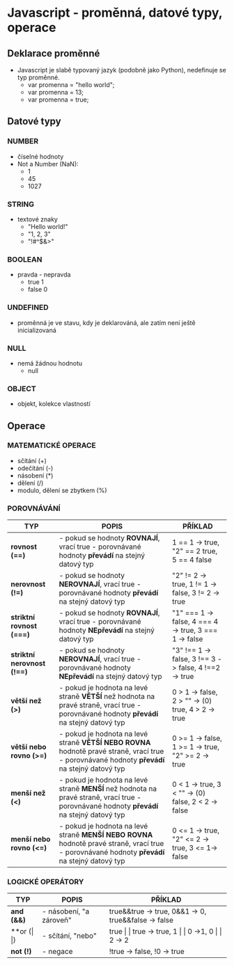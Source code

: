 # Javascript - proměnná, datové typy, operace

## Deklarace proměnné
* Javascript je slabě typovaný jazyk (podobně jako Python), nedefinuje se typ proměnné.
    - var promenna = "hello world";
    - var promenna = 13;
    - var promenna = true; 

## Datové typy
### NUMBER
  - číselné hodnoty
  - Not a Number (NaN):
    - 1
    - 45
    - 1027

### STRING
  - textové znaky  
    - "Hello world!"
    - "1, 2, 3"
    - "!#^$&>"

### BOOLEAN
  - pravda - nepravda
    - true 1
    - false 0

### UNDEFINED
  - proměnná je ve stavu, kdy je deklarováná, ale zatím není ještě inicializovaná

### NULL
  - nemá žádnou hodnotu
    - null

### OBJECT
  - objekt, kolekce vlastností

## Operace
### MATEMATICKÉ OPERACE
  - sčítání (+)
  - odečítání (-)
  - násobení (*)
  - dělení (/)
  - modulo, dělení se zbytkem (%)

### POROVNÁVÁNÍ

|TYP|POPIS|PŘÍKLAD|
|---|-----|-------|
| **rovnost (==)** | - pokud se hodnoty **ROVNAJÍ**, vrací true - porovnávané hodnoty **převádí** na stejný datový typ | 1 == 1 -> true, "2" == 2 true, 5 == 4 false |
| **nerovnost (!=)** | - pokud se hodnoty **NEROVNAJÍ**, vrací true - porovnávané hodnoty **převádí** na stejný datový typ | "2" != 2 -> true, 1 != 1 -> false, 3 != 2 -> true |
| **striktní rovnost (===)** | - pokud se hodnoty **ROVNAJÍ**, vrací true - porovnávané hodnoty **NEpřevádí** na stejný datový typ  | "1" === 1 -> false, 4 === 4 -> true, 3 === 1 -> false |
| **striktní nerovnost (!==)** | - pokud se hodnoty **NEROVNAJÍ**, vrací true - porovnávané hodnoty **NEpřevádí** na stejný datový typ | "3" !== 1 -> false, 3 !== 3 -> false, 4 !==2 -> true|
| **větší než (>)** | - pokud je hodnota na levé straně **VĚTŠÍ** než hodnota na pravé straně, vrací true - porovnávané hodnoty **převádí** na stejný datový typ | 0 > 1 -> false, 2 > "" -> (0) true, 4 > 2 -> true |
| **větší nebo rovno (>=)** | - pokud je hodnota na levé straně **VĚTŠÍ NEBO ROVNA** hodnotě pravé straně, vrací true - porovnávané hodnoty **převádí** na stejný datový typ | 0 >= 1 -> false, 1 >= 1 -> true, "2" >= 2 -> true|
| **menší než (<)** | - pokud je hodnota na levé straně **MENŠÍ** než hodnota na pravé straně, vrací true - porovnávané hodnoty **převádí** na stejný datový typ | 0 < 1 -> true, 3 < "" -> (0) false, 2 < 2 -> false|
| **menší nebo rovno (<=)** | - pokud je hodnota na levé straně **MENŠÍ NEBO ROVNA** hodnotě pravé straně, vrací true - porovnávané hodnoty **převádí** na stejný datový typ | 0 <= 1 -> true, "2" <= 2 -> true, 3 <= 1-> false |

### LOGICKÉ OPERÁTORY

|TYP|POPIS|PŘÍKLAD|
|---|-----|-------|
| **and (&&)** | - násobení, "a zároveň" | true&&true -> true, 0&&1 -> 0, true&&false -> false |
| **or (\| \|) | - sčítání, "nebo" | true \| \| true -> true, 1 \| \| 0 ->1, 0 \| \| 2 -> 2 |
| **not (!)** | - negace | !true -> false, !0 -> true|
